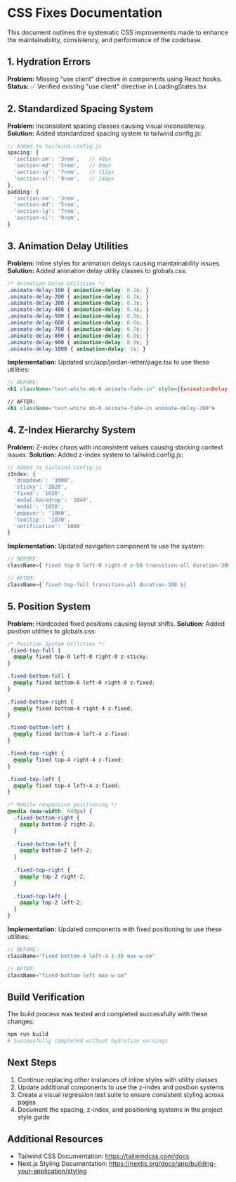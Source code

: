 # CSS Fixes Documentation

This document outlines the systematic CSS improvements made to enhance the maintainability, consistency, and performance of the codebase.

## 1. Hydration Errors

**Problem:** Missing "use client" directive in components using React hooks.
**Status:** ✅ Verified existing "use client" directive in LoadingStates.tsx

## 2. Standardized Spacing System

**Problem:** Inconsistent spacing classes causing visual inconsistency.
**Solution:** Added standardized spacing system to tailwind.config.js:

```javascript
// Added to tailwind.config.js
spacing: {
  'section-sm': '3rem',   // 48px
  'section-md': '5rem',   // 80px  
  'section-lg': '7rem',   // 112px
  'section-xl': '9rem',   // 144px
},
padding: {
  'section-sm': '3rem',
  'section-md': '5rem', 
  'section-lg': '7rem',
  'section-xl': '9rem',
}
```

## 3. Animation Delay Utilities

**Problem:** Inline styles for animation delays causing maintainability issues.
**Solution:** Added animation delay utility classes to globals.css:

```css
/* Animation Delay Utilities */
.animate-delay-100 { animation-delay: 0.1s; }
.animate-delay-200 { animation-delay: 0.2s; }
.animate-delay-300 { animation-delay: 0.3s; }
.animate-delay-400 { animation-delay: 0.4s; }
.animate-delay-500 { animation-delay: 0.5s; }
.animate-delay-600 { animation-delay: 0.6s; }
.animate-delay-700 { animation-delay: 0.7s; }
.animate-delay-800 { animation-delay: 0.8s; }
.animate-delay-900 { animation-delay: 0.9s; }
.animate-delay-1000 { animation-delay: 1s; }
```

**Implementation:** Updated src/app/jordan-letter/page.tsx to use these utilities:

```jsx
// BEFORE:
<h1 className="text-white mb-6 animate-fade-in" style={{animationDelay: '0.2s'}}>

// AFTER:
<h1 className="text-white mb-6 animate-fade-in animate-delay-200">
```

## 4. Z-Index Hierarchy System

**Problem:** Z-index chaos with inconsistent values causing stacking context issues.
**Solution:** Added z-index system to tailwind.config.js:

```javascript
// Added to tailwind.config.js
zIndex: {
  'dropdown': '1000',
  'sticky': '1020', 
  'fixed': '1030',
  'modal-backdrop': '1040',
  'modal': '1050',
  'popover': '1060',
  'tooltip': '1070',
  'notification': '1080'
}
```

**Implementation:** Updated navigation component to use the system:

```jsx
// BEFORE:
className={`fixed top-0 left-0 right-0 z-50 transition-all duration-300 ${

// AFTER:
className={`fixed-top-full transition-all duration-300 ${
```

## 5. Position System

**Problem:** Hardcoded fixed positions causing layout shifts.
**Solution:** Added position utilities to globals.css:

```css
/* Position System Utilities */
.fixed-top-full {
  @apply fixed top-0 left-0 right-0 z-sticky;
}

.fixed-bottom-full {
  @apply fixed bottom-0 left-0 right-0 z-fixed;
}

.fixed-bottom-right {
  @apply fixed bottom-4 right-4 z-fixed;
}

.fixed-bottom-left {
  @apply fixed bottom-4 left-4 z-fixed;
}

.fixed-top-right {
  @apply fixed top-4 right-4 z-fixed;
}

.fixed-top-left {
  @apply fixed top-4 left-4 z-fixed;
}

/* Mobile responsive positioning */
@media (max-width: 640px) {
  .fixed-bottom-right {
    @apply bottom-2 right-2;
  }
  
  .fixed-bottom-left {
    @apply bottom-2 left-2;
  }
  
  .fixed-top-right {
    @apply top-2 right-2;
  }
  
  .fixed-top-left {
    @apply top-2 left-2;
  }
}
```

**Implementation:** Updated components with fixed positioning to use these utilities:

```jsx
// BEFORE:
className="fixed bottom-4 left-4 z-30 max-w-sm"

// AFTER:
className="fixed-bottom-left max-w-sm"
```

## Build Verification

The build process was tested and completed successfully with these changes:

```bash
npm run build
# Successfully completed without hydration warnings
```

## Next Steps

1. Continue replacing other instances of inline styles with utility classes
2. Update additional components to use the z-index and position systems
3. Create a visual regression test suite to ensure consistent styling across pages
4. Document the spacing, z-index, and positioning systems in the project style guide

## Additional Resources

- Tailwind CSS Documentation: https://tailwindcss.com/docs
- Next.js Styling Documentation: https://nextjs.org/docs/app/building-your-application/styling 